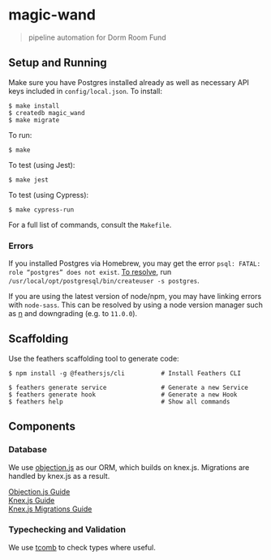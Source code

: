 # magic-wand

> pipeline automation for Dorm Room Fund


## Setup and Running

Make sure you have Postgres installed already as well as necessary API keys included in `config/local.json`. To install:

```
$ make install
$ createdb magic_wand
$ make migrate
```

To run:

```
$ make
```

To test (using Jest):

```
$ make jest
```

To test (using Cypress):

```
$ make cypress-run
```

For a full list of commands, consult the `Makefile`.

### Errors

If you installed Postgres via Homebrew, you may get the error 
`psql: FATAL: role “postgres” does not exist`. 
[To resolve](https://stackoverflow.com/questions/15301826/psql-fatal-role-postgres-does-not-exist#comment101477151_15309551), 
run `/usr/local/opt/postgresql/bin/createuser -s postgres`.

If you are using the latest version of node/npm, you may have linking errors with `node-sass`. This can be resolved by 
using a node version manager such as [n](https://github.com/tj/n) and downgrading (e.g. to `11.0.0`).


## Scaffolding

Use the feathers scaffolding tool to generate code:

```
$ npm install -g @feathersjs/cli          # Install Feathers CLI

$ feathers generate service               # Generate a new Service
$ feathers generate hook                  # Generate a new Hook
$ feathers help                           # Show all commands
```

## Components

### Database

We use [objection.js](http://vincit.github.io/objection.js/) as our ORM, 
which builds on knex.js. Migrations are handled by knex.js as a result.

[Objection.js Guide](http://vincit.github.io/objection.js/)  
[Knex.js Guide](https://knexjs.org/#Migrations)  
[Knex.js Migrations Guide](https://knexjs.org/#Migrations)  

### Typechecking and Validation

We use [tcomb](https://github.com/gcanti/tcomb) to check types where useful.
